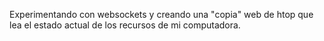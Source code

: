 Experimentando con websockets y creando una "copia" web de htop que lea el estado actual de los recursos de mi computadora.
